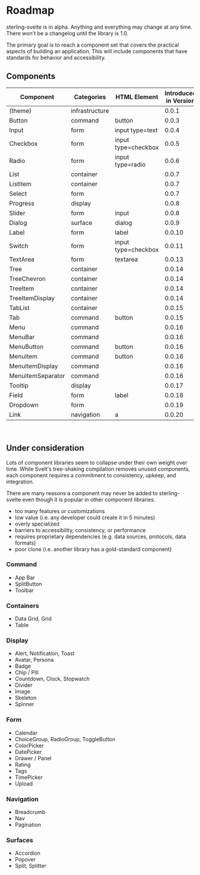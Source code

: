 # Roadmap

sterling-svelte is in alpha.
Anything and everything may change at any time.
There won't be a changelog until the library is 1.0.

The primary goal is to reach a component set that covers the practical aspects of building an application.
This will include components that have standards for behavior and accessibility.

## Components

| Component         | Categories     | HTML Element        | Introduced in Version |
| ----------------- | -------------- | ------------------- | --------------------- |
| (theme)           | infrastructure |                     | 0.0.1                 |
| Button            | command        | button              | 0.0.3                 |
| Input             | form           | input type=text     | 0.0.4                 |
| Checkbox          | form           | input type=checkbox | 0.0.5                 |
| Radio             | form           | input type=radio    | 0.0.6                 |
| List              | container      |                     | 0.0.7                 |
| ListItem          | container      |                     | 0.0.7                 |
| Select            | form           |                     | 0.0.7                 |
| Progress          | display        |                     | 0.0.8                 |
| Slider            | form           | input               | 0.0.8                 |
| Dialog            | surface        | dialog              | 0.0.9                 |
| Label             | form           | label               | 0.0.10                |
| Switch            | form           | input type=checkbox | 0.0.11                |
| TextArea          | form           | textarea            | 0.0.13                |
| Tree              | container      |                     | 0.0.14                |
| TreeChevron       | container      |                     | 0.0.14                |
| TreeItem          | container      |                     | 0.0.14                |
| TreeItemDisplay   | container      |                     | 0.0.14                |
| TabList           | container      |                     | 0.0.15                |
| Tab               | command        | button              | 0.0.15                |
| Menu              | command        |                     | 0.0.16                |
| MenuBar           | command        |                     | 0.0.16                |
| MenuButton        | command        | button              | 0.0.16                |
| MenuItem          | command        | button              | 0.0.16                |
| MenuItemDisplay   | command        |                     | 0.0.16                |
| MenuItemSeparator | command        |                     | 0.0.16                |
| Tooltip           | display        |                     | 0.0.17                |
| Field             | form           | label               | 0.0.18                |
| Dropdown          | form           |                     | 0.0.19                |
| Link              | navigation     | a                   | 0.0.20                |

<br/>

## Under consideration

Lots of component libraries seem to collapse under their own weight over time.
While Svelt's tree-shaking compilation removes unused components, each component requires a commitment to consistency, upkeep, and integration.

There are many reasons a component may never be added to sterling-svelte even though it is popular in other component libraries.

- too many features or customizations
- low value (i.e. any developer could create it in 5 minutes)
- overly specialized
- barriers to accessibility, consistency, or performance
- requires proprietary dependencies (e.g. data sources, protocols, data formats)
- poor clone (i.e. another library has a gold-standard component)

### Command

- App Bar
- SplitButton
- Toolbar

### Containers

- Data Grid, Grid
- Table

### Display

- Alert, Notification, Toast
- Avatar, Persona
- Badge
- Chip / Pill
- Countdown, Clock, Stopwatch
- Divider
- Image
- Skeleton
- Spinner

### Form

- Calendar
- ChoiceGroup, RadioGroup, ToggleButton
- ColorPicker
- DatePicker
- Drawer / Panel
- Rating
- Tags
- TimePicker
- Upload

### Navigation

- Breadcrumb
- Nav
- Pagination

### Surfaces

- Accordion
- Popover
- Split, Splitter
